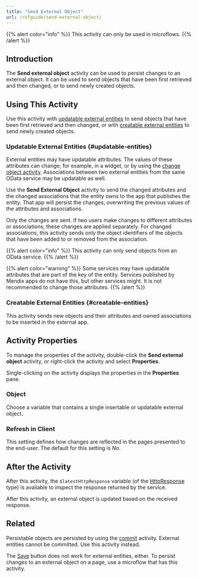 ```yaml
---
title: "Send External Object"
url: /refguide/send-external-object/
---
```


{{% alert color="info" %}}
This activity can only be used in microflows.
{{% /alert %}}

## Introduction

The **Send external object** activity can be used to persist changes to an external object. It can be used to send objects that have been first retrieved and then changed, or to send newly created objects.

## Using This Activity

Use this activity with [updatable external entities](#updatable-entities) to send objects that have been first retrieved and then changed, or with [creatable external entities](#creatable-entities) to send newly created objects.

### Updatable External Entities {#updatable-entities}

External entities may have updatable attributes. The values of these attributes can change; for example, in a widget, or by using the [change object activity](/refguide/change-object/). Associations between two external entities from the same OData service may be updatable as well.

Use the **Send External Object** activity to send the changed attributes and the changed associations that the entity owns to the app that publishes the entity. That app will persist the changes, overwriting the previous values of the attributes and associations.

Only the changes are sent. If two users make changes to different attributes or associations, these changes are applied separately. For changed associations, this activity sends only the object identifiers of the objects that have been added to or removed from the association.

{{% alert color="info" %}}
This activity can only send objects from an OData service.
{{% /alert %}}

{{% alert color="warning" %}}
Some services may have updatable attributes that are part of the key of the entity. Services published by Mendix apps do not have this, but other services might. It is not recommended to change those attributes.
{{% /alert %}}

### Creatable External Entities {#creatable-entities}

This activity sends new objects and their attributes and owned associations to be inserted in the external app.

## Activity Properties

To manage the properties of the activity, double-click the **Send external object** activity, or right-click the activity and select **Properties**. 

Single-clicking on the activity displays the properties in the **Properties** pane.

### Object

Choose a variable that contains a single insertable or updatable external object.

### Refresh in Client

This setting defines how changes are reflected in the pages presented to the end-user. The default for this setting is *No*.

## After the Activity

After this activity, the `$latestHttpResponse` variable (of the [HttpResponse](/refguide/http-request-and-response-entities/#http-response) type) is available to inspect the response returned by the service.

After this activity, an external object is updated based on the received response.

## Related

Persistable objects are persisted by using the [commit](/refguide/committing-objects/) activity. External entities cannot be committed. Use this activity instead.

The [Save](/refguide/button-widgets/) button does not work for external entities, either. To persist changes to an external object on a page, use a microflow that has this activity.
